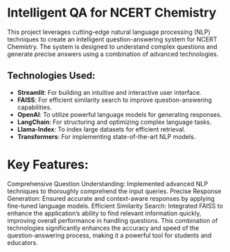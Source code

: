 # Intelligent QA for NCERT Chemistry
This project leverages cutting-edge natural language processing (NLP) techniques to create an intelligent question-answering system for NCERT Chemistry. The system is designed to understand complex questions and generate precise answers using a combination of advanced technologies.

## Technologies Used:

- **Streamlit**: For building an intuitive and interactive user interface.
- **FAISS**: For efficient similarity search to improve question-answering capabilities.
- **OpenAI**: To utilize powerful language models for generating responses.
- **LangChain**: For structuring and optimizing complex language tasks.
- **Llama-Index**: To index large datasets for efficient retrieval.
- **Transformers**: For implementing state-of-the-art NLP models.

# Key Features:
Comprehensive Question Understanding: Implemented advanced NLP techniques to thoroughly comprehend the input queries.
Precise Response Generation: Ensured accurate and context-aware responses by applying fine-tuned language models.
Efficient Similarity Search: Integrated FAISS to enhance the application’s ability to find relevant information quickly, improving overall performance in handling questions.
This combination of technologies significantly enhances the accuracy and speed of the question-answering process, making it a powerful tool for students and educators.


